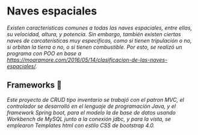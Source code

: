# Naves espaciales

_Existen caracteristicas comunes a todas las naves espaciales, entre ellas, su velocidad, altura, y potencia. Sin embargo, también existen ciertas naves de carcaterísticas 
muy especificas, como si tienen tripulación o no, si orbitan la tierra o no, o si tienen combustible. Por esto, se realizó un programa con POO en base a https://moaramore.com/2016/05/14/clasificacion-de-las-naves-espaciales/._

## Frameworks 🚀

_Este proyecto de CRUD tipo inventario se trabajó con el patron MVC, el controlador se desarrolló en el lenguaje de programación Java, y el framework Spring boot, para el modelo 
la de base de datos usando Workbench de MySQL junto a la conexión jdbc, y para la vista, se emplearon Templates html con estilo CSS de bootstrap 4.0._
